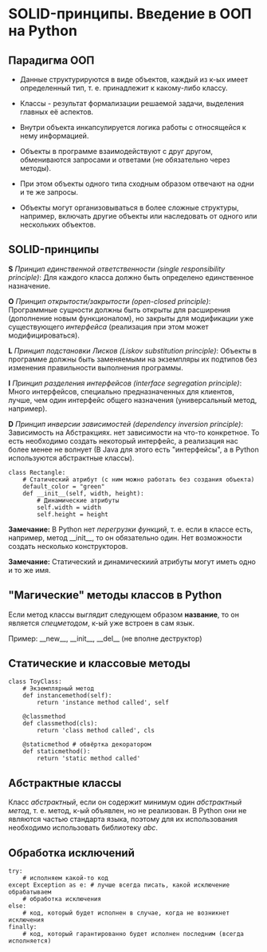 # SOLID-принципы. Введение в ООП на Python


## Парадигма ООП

* Данные структурируются в виде объектов, каждый из к-ых имеет определенный тип, т. е. принадлежит к какому-либо классу.

* Классы - результат формализации решаемой задачи, выделения главных её аспектов.

* Внутри объекта инкапсулируется логика работы с относящейся к нему информацией.

* Объекты в программе взаимодействуют с друг другом, обмениваются запросами и ответами (не обязательно через методы).

* При этом объекты одного типа сходным образом отвечают на одни и те же запросы.

* Объекты могут организовываться в более сложные структуры, например, включать другие объекты или наследовать от одного или нескольких объектов.


## SOLID-принципы

**S** _Принцип единственной ответственности (single responsibility principle)_: Для каждого класса должно быть определено единственное назначение.

**O** _Принцип открытости/закрытости (open-closed principle)_: Программные сущности должны быть открыты для расширения (дополнение новым функционалом), но закрыты для модификации уже существующего *интерфейса* (реализация при этом может модифицироваться).

**L** _Принцип подстановки Лисков (Liskov substitution principle)_: Объекты в программе должны быть заменяемыми на экземпляры их подтипов без изменения правильности выполнения программы.

**I** _Принцип разделения интерфейсов (interface segregation principle)_: Много интерфейсов, специально предназначенных для клиентов, лучше, чем один интерфейс общего назначения (универсальный метод, например).

**D** _Принцип инверсии зависимостей (dependency inversion principle)_: Зависимость на Абстракциях. нет зависимости на что-то конкретное. То есть необходимо создать некоторый интерфейс, а реализация нас более менее не волнует (В Java для этого есть "интерфейсы", а в Python используются абстрактные классы).


	class Rectangle:
		# Статический атрибут (с ним можно работать без создания объекта)
		default_color = "green"
		def __init__(self, width, height):
			# Динамические атрибуты
			self.width = width
			self.height = height

**Замечание:** В Python нет *перегрузки функций*, т. е. если в классе есть, например, метод \_\_init\_\_, то он обязательно один. Нет возможности создать несколько конструкторов.

**Замечание:** Статический и динамическиий атрибуты могут иметь одно и то же имя.


## "Магические" методы классов в Python

Если метод классы выглядит следующем образом __название__, то он является *спецметодом*, к-ый уже встроен в сам язык.

Пример: \_\_new\_\_, \_\_init\_\_, \_\_del\_\_ (не вполне деструктор)


## Статические и классовые методы

	class ToyClass:
		# Экземплярный метод
		def instancemethod(self):
			return 'instance method called', self
		
		@classmethod
		def classmethod(cls):
			return 'class method called', cls
		
		@staticmethod # обвёртка декоратором
		def staticmethod():
			return 'static method called'


## Абстрактные классы

Класс *абстрактный*, если он содержит минимум один *абстрактный метод*, т. е. метод, к-ый объявлен, но не реализован. В Python они не являются частью стандарта языка, поэтому для их использования необходимо использовать библиотеку *abc*.


## Обработка исключений

	try:
		# исполняем какой-то код
	except Exception as e: # лучше всегда писать, какой исключение обрабатываем
		# обработка исключения
	else:
		# код, который будет исполнен в случае, когда не возникнет исключения
	finally:
		# код, который гарантированно будет исполнен последним (всегда исполняется)



